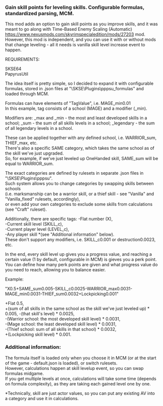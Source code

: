 ### Gain skill points for leveling skills. Configurable formulas, standardized parsing, MCM. 

This mod adds an option to gain skill points as you improve skills, and it was meant to go along with Time-Based Enemy Scaling (Automatic) https://www.nexusmods.com/skyrimspecialedition/mods/27203 mod. 
However, this mod is independent, and you can use it with or without mods that change leveling - all it needs is vanilla skill level increase event to happen.


REQUIREMENTS:

SKSE64  
PapyrusUtil  

The idea itself is pretty simple, so I decided to expand it with configurable formulas, stored in .json files at "\SKSE\Plugins\pppsu_formulas" and loaded through MCM.  

Formulas can have elements of "TagValue", i.e. MAGE_min0.01  
In this example, tag consists of a school (MAGE) and a modifier (_min).  

Modifiers are: 
_max and _min - the most and least developed skills in a school; 
_sum - the sum of all skills levels in a school; 
_legendary - the sum of all legendary levels in a school. 

These can be applied together with any defined school, i.e. WARRIOR_sum, THIEF_max, etc.  
There's also a specific SAME category, which takes the same school as of the skill we've just upgraded.  
So, for example, if we've just leveled up OneHanded skill, SAME_sum will be equal to WARRIOR_sum.  

The exact categories are defined by rulesets in separate .json files in "\SKSE\Plugins\pppsu".  
Such system allows you to change categories by swapping skills between schools  
(i.e. marksmanship can be a warrior skill, or a thief skill - see "Vanilla" and "Vanilla_fixed" rulesets, accordingly),  
or even add your own categories to exclude some skills from calculations (see "Craft" ruleset).  

Additionally, there are specific tags: 
-Flat number (X),  
-Current skill level (SKILL_c),  
-Current player level (LEVEL_c),  
-Any player skill *(see "Additional information" below).  
These don't support any modifiers, i.e. SKILL_c0.001 or destruction0.0023, etc.  

In the end, every skill level up gives you a progress value, and reaching a certain value (1 by default, configurable in MCM) is gieves you a perk point. You can define how many perk points are given and what progress value do you need to reach, allowing you to balance easier. 

Example:  

"X0.5+SAME_sum0.005-SKILL_c0.0025-WARRIOR_max0.0031-MAGE_min0.0031-THIEF_sum0.0032+Lockpicking0.001" 

+Flat 0.5,  
+(sum of all skills in the same school as the skill we've just leveled up) * 0.005, 
-(that skill's level) * 0.0025,  
-(Warrior school: the most developed skill level) * 0.0031,  
-(Mage school: the least developed skill level) * 0.0031,  
-(Thief school: sum of all skills in that school) * 0.0032,  
+(Lockpicking skill level) * 0.001.  


### Additional information:  

The formula itself is loaded only when you choose it in MCM (or at the start of the game - default.json is loaded), or switch rulesets.  
However, calculations happen at skill levelup event, so you can swap formulas midgame.  
If you get multiple levels at once, calculations will take some time (depends on formula complexity), as they are taking each gained level one by one.  

*Technically, skill are just actor values, so you can put any existing AV into a category and use it in calculations.  
